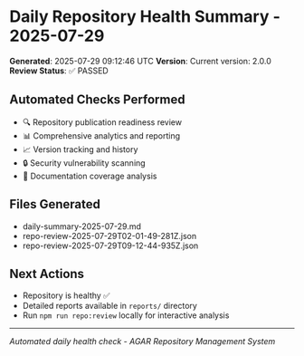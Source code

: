 # Daily Repository Health Summary - 2025-07-29

**Generated**: 2025-07-29 09:12:46 UTC
**Version**: Current version: 2.0.0
**Review Status**: ✅ PASSED

## Automated Checks Performed
- 🔍 Repository publication readiness review
- 📊 Comprehensive analytics and reporting
- 📈 Version tracking and history
- 🔒 Security vulnerability scanning
- 📖 Documentation coverage analysis

## Files Generated
- daily-summary-2025-07-29.md
- repo-review-2025-07-29T02-01-49-281Z.json
- repo-review-2025-07-29T09-12-44-935Z.json

## Next Actions
- Repository is healthy ✅
- Detailed reports available in `reports/` directory
- Run `npm run repo:review` locally for interactive analysis

---
*Automated daily health check - AGAR Repository Management System*
